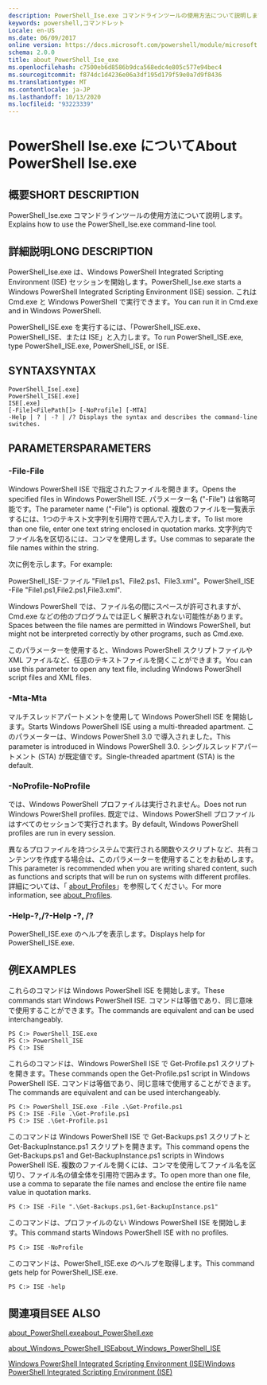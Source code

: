 ```yaml
---
description: PowerShell_Ise.exe コマンドラインツールの使用方法について説明します。
keywords: powershell,コマンドレット
Locale: en-US
ms.date: 06/09/2017
online version: https://docs.microsoft.com/powershell/module/microsoft.powershell.core/about/about_powershell_ise_exe?view=powershell-5.1&WT.mc_id=ps-gethelp
schema: 2.0.0
title: about_PowerShell_Ise_exe
ms.openlocfilehash: c7500eb6d8586b9dca568edc4e805c577e94bec4
ms.sourcegitcommit: f874dc1d4236e06a3df195d179f59e0a7d9f8436
ms.translationtype: MT
ms.contentlocale: ja-JP
ms.lasthandoff: 10/13/2020
ms.locfileid: "93223339"
---
```

# <a name="about-powershell-iseexe"></a><span data-ttu-id="c3b58-104">PowerShell Ise.exe について</span><span class="sxs-lookup"><span data-stu-id="c3b58-104">About PowerShell Ise.exe</span></span>

## <a name="short-description"></a><span data-ttu-id="c3b58-105">概要</span><span class="sxs-lookup"><span data-stu-id="c3b58-105">SHORT DESCRIPTION</span></span>

<span data-ttu-id="c3b58-106">PowerShell_Ise.exe コマンドラインツールの使用方法について説明します。</span><span class="sxs-lookup"><span data-stu-id="c3b58-106">Explains how to use the PowerShell_Ise.exe command-line tool.</span></span>

## <a name="long-description"></a><span data-ttu-id="c3b58-107">詳細説明</span><span class="sxs-lookup"><span data-stu-id="c3b58-107">LONG DESCRIPTION</span></span>

<span data-ttu-id="c3b58-108">PowerShell_Ise.exe は、Windows PowerShell Integrated Scripting Environment (ISE) セッションを開始します。</span><span class="sxs-lookup"><span data-stu-id="c3b58-108">PowerShell_Ise.exe starts a Windows PowerShell Integrated Scripting Environment (ISE) session.</span></span> <span data-ttu-id="c3b58-109">これは Cmd.exe と Windows PowerShell で実行できます。</span><span class="sxs-lookup"><span data-stu-id="c3b58-109">You can run it in Cmd.exe and in Windows PowerShell.</span></span>

<span data-ttu-id="c3b58-110">PowerShell_ISE.exe を実行するには、「PowerShell_ISE.exe、PowerShell_ISE、または ISE」と入力します。</span><span class="sxs-lookup"><span data-stu-id="c3b58-110">To run PowerShell_ISE.exe, type PowerShell_ISE.exe, PowerShell_ISE, or ISE.</span></span>

## <a name="syntax"></a><span data-ttu-id="c3b58-111">SYNTAX</span><span class="sxs-lookup"><span data-stu-id="c3b58-111">SYNTAX</span></span>

```
PowerShell_Ise[.exe]
PowerShell_ISE[.exe]
ISE[.exe]
[-File]<FilePath[]> [-NoProfile] [-MTA]
-Help | ? | -? | /? Displays the syntax and describes the command-line switches.
```

## <a name="parameters"></a><span data-ttu-id="c3b58-112">PARAMETERS</span><span class="sxs-lookup"><span data-stu-id="c3b58-112">PARAMETERS</span></span>

### <a name="-file"></a><span data-ttu-id="c3b58-113">-File</span><span class="sxs-lookup"><span data-stu-id="c3b58-113">-File</span></span>

<span data-ttu-id="c3b58-114">Windows PowerShell ISE で指定されたファイルを開きます。</span><span class="sxs-lookup"><span data-stu-id="c3b58-114">Opens the specified files in Windows PowerShell ISE.</span></span> <span data-ttu-id="c3b58-115">パラメーター名 ("-File") は省略可能です。</span><span class="sxs-lookup"><span data-stu-id="c3b58-115">The parameter name ("-File") is optional.</span></span> <span data-ttu-id="c3b58-116">複数のファイルを一覧表示するには、1つのテキスト文字列を引用符で囲んで入力します。</span><span class="sxs-lookup"><span data-stu-id="c3b58-116">To list more than one file, enter one text string enclosed in quotation marks.</span></span> <span data-ttu-id="c3b58-117">文字列内でファイル名を区切るには、コンマを使用します。</span><span class="sxs-lookup"><span data-stu-id="c3b58-117">Use commas to separate the file names within the string.</span></span>

<span data-ttu-id="c3b58-118">次に例を示します。</span><span class="sxs-lookup"><span data-stu-id="c3b58-118">For example:</span></span>

<span data-ttu-id="c3b58-119">PowerShell_ISE-ファイル "File1.ps1、File2.ps1、File3.xml"。</span><span class="sxs-lookup"><span data-stu-id="c3b58-119">PowerShell_ISE -File "File1.ps1,File2.ps1,File3.xml".</span></span>

<span data-ttu-id="c3b58-120">Windows PowerShell では、ファイル名の間にスペースが許可されますが、Cmd.exe などの他のプログラムでは正しく解釈されない可能性があります。</span><span class="sxs-lookup"><span data-stu-id="c3b58-120">Spaces between the file names are permitted in Windows PowerShell, but might not be interpreted correctly by other programs, such as Cmd.exe.</span></span>

<span data-ttu-id="c3b58-121">このパラメーターを使用すると、Windows PowerShell スクリプトファイルや XML ファイルなど、任意のテキストファイルを開くことができます。</span><span class="sxs-lookup"><span data-stu-id="c3b58-121">You can use this parameter to open any text file, including Windows PowerShell script files and XML files.</span></span>

### <a name="-mta"></a><span data-ttu-id="c3b58-122">-Mta</span><span class="sxs-lookup"><span data-stu-id="c3b58-122">-Mta</span></span>

<span data-ttu-id="c3b58-123">マルチスレッドアパートメントを使用して Windows PowerShell ISE を開始します。</span><span class="sxs-lookup"><span data-stu-id="c3b58-123">Starts Windows PowerShell ISE using a multi-threaded apartment.</span></span> <span data-ttu-id="c3b58-124">このパラメーターは、Windows PowerShell 3.0 で導入されました。</span><span class="sxs-lookup"><span data-stu-id="c3b58-124">This parameter is introduced in Windows PowerShell 3.0.</span></span> <span data-ttu-id="c3b58-125">シングルスレッドアパートメント (STA) が既定値です。</span><span class="sxs-lookup"><span data-stu-id="c3b58-125">Single-threaded apartment (STA) is the default.</span></span>

### <a name="-noprofile"></a><span data-ttu-id="c3b58-126">-NoProfile</span><span class="sxs-lookup"><span data-stu-id="c3b58-126">-NoProfile</span></span>

<span data-ttu-id="c3b58-127">では、Windows PowerShell プロファイルは実行されません。</span><span class="sxs-lookup"><span data-stu-id="c3b58-127">Does not run Windows PowerShell profiles.</span></span> <span data-ttu-id="c3b58-128">既定では、Windows PowerShell プロファイルはすべてのセッションで実行されます。</span><span class="sxs-lookup"><span data-stu-id="c3b58-128">By default, Windows PowerShell profiles are run in every session.</span></span>

<span data-ttu-id="c3b58-129">異なるプロファイルを持つシステムで実行される関数やスクリプトなど、共有コンテンツを作成する場合は、このパラメーターを使用することをお勧めします。</span><span class="sxs-lookup"><span data-stu-id="c3b58-129">This parameter is recommended when you are writing shared content, such as functions and scripts that will be run on systems with different profiles.</span></span>
<span data-ttu-id="c3b58-130">詳細については、「 [about_Profiles](about_Profiles.md)」を参照してください。</span><span class="sxs-lookup"><span data-stu-id="c3b58-130">For more information, see [about_Profiles](about_Profiles.md).</span></span>

### <a name="-help---"></a><span data-ttu-id="c3b58-131">-Help-?,/?</span><span class="sxs-lookup"><span data-stu-id="c3b58-131">-Help -?, /?</span></span>

<span data-ttu-id="c3b58-132">PowerShell_ISE.exe のヘルプを表示します。</span><span class="sxs-lookup"><span data-stu-id="c3b58-132">Displays help for PowerShell_ISE.exe.</span></span>

## <a name="examples"></a><span data-ttu-id="c3b58-133">例</span><span class="sxs-lookup"><span data-stu-id="c3b58-133">EXAMPLES</span></span>

<span data-ttu-id="c3b58-134">これらのコマンドは Windows PowerShell ISE を開始します。</span><span class="sxs-lookup"><span data-stu-id="c3b58-134">These commands start Windows PowerShell ISE.</span></span> <span data-ttu-id="c3b58-135">コマンドは等価であり、同じ意味で使用することができます。</span><span class="sxs-lookup"><span data-stu-id="c3b58-135">The commands are equivalent and can be used interchangeably.</span></span>

```
PS C:> PowerShell_ISE.exe
PS C:> PowerShell_ISE
PS C:> ISE
```

<span data-ttu-id="c3b58-136">これらのコマンドは、Windows PowerShell ISE で Get-Profile.ps1 スクリプトを開きます。</span><span class="sxs-lookup"><span data-stu-id="c3b58-136">These commands open the Get-Profile.ps1 script in Windows PowerShell ISE.</span></span>
<span data-ttu-id="c3b58-137">コマンドは等価であり、同じ意味で使用することができます。</span><span class="sxs-lookup"><span data-stu-id="c3b58-137">The commands are equivalent and can be used interchangeably.</span></span>

```
PS C:> PowerShell_ISE.exe -File .\Get-Profile.ps1
PS C:> ISE -File .\Get-Profile.ps1
PS C:> ISE .\Get-Profile.ps1
```

<span data-ttu-id="c3b58-138">このコマンドは Windows PowerShell ISE で Get-Backups.ps1 スクリプトと Get-BackupInstance.ps1 スクリプトを開きます。</span><span class="sxs-lookup"><span data-stu-id="c3b58-138">This command opens the Get-Backups.ps1 and Get-BackupInstance.ps1 scripts in Windows PowerShell ISE.</span></span> <span data-ttu-id="c3b58-139">複数のファイルを開くには、コンマを使用してファイル名を区切り、ファイル名の値全体を引用符で囲みます。</span><span class="sxs-lookup"><span data-stu-id="c3b58-139">To open more than one file, use a comma to separate the file names and enclose the entire file name value in quotation marks.</span></span>

```
PS C:> ISE -File ".\Get-Backups.ps1,Get-BackupInstance.ps1"
```

<span data-ttu-id="c3b58-140">このコマンドは、プロファイルのない Windows PowerShell ISE を開始します。</span><span class="sxs-lookup"><span data-stu-id="c3b58-140">This command starts Windows PowerShell ISE with no profiles.</span></span>

```
PS C:> ISE -NoProfile
```

<span data-ttu-id="c3b58-141">このコマンドは、PowerShell_ISE.exe のヘルプを取得します。</span><span class="sxs-lookup"><span data-stu-id="c3b58-141">This command gets help for PowerShell_ISE.exe.</span></span>

```
PS C:> ISE -help
```

## <a name="see-also"></a><span data-ttu-id="c3b58-142">関連項目</span><span class="sxs-lookup"><span data-stu-id="c3b58-142">SEE ALSO</span></span>

[<span data-ttu-id="c3b58-143">about_PowerShell.exe</span><span class="sxs-lookup"><span data-stu-id="c3b58-143">about_PowerShell.exe</span></span>](about_PowerShell_exe.md)

[<span data-ttu-id="c3b58-144">about_Windows_PowerShell_ISE</span><span class="sxs-lookup"><span data-stu-id="c3b58-144">about_Windows_PowerShell_ISE</span></span>](about_Windows_PowerShell_ISE.md)

[<span data-ttu-id="c3b58-145">Windows PowerShell Integrated Scripting Environment (ISE)</span><span class="sxs-lookup"><span data-stu-id="c3b58-145">Windows PowerShell Integrated Scripting Environment (ISE)</span></span>](/powershell/scripting/windows-powershell/ise/introducing-the-windows-powershell-ise)
